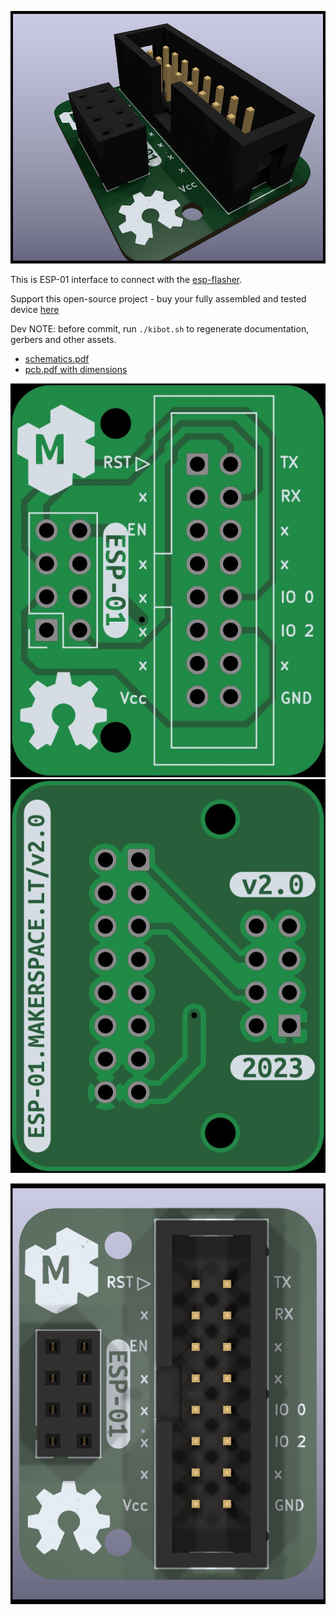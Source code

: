 ![PCB 3d main](gen/img_pcb_3d_main.png)

This is ESP-01 interface to connect with the [esp-flasher](http://esp-flasher.makerspace.lt/repo).


Support this open-source project - buy your fully assembled and tested device [here](http://esp-01.makerspace.lt/shop)


Dev NOTE: before commit, run `./kibot.sh` to regenerate documentation, gerbers and other assets.

* [schematics.pdf](gen/schematics.pdf)
* [pcb.pdf with dimensions](gen/pcb.pdf)


![PCB 2d front bare](gen/img_pcb_2d_front_bare.jpg)
![PCB 2d back bare](gen/img_pcb_2d_back_bare.jpg)

![PCB 3d front](gen/img_pcb_3d_front.png)



